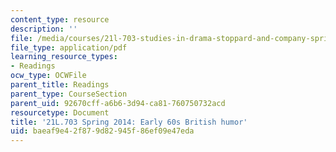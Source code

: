 ```yaml
---
content_type: resource
description: ''
file: /media/courses/21l-703-studies-in-drama-stoppard-and-company-spring-2014/baeaf9e42f879d82945f86ef09e47eda_MIT21L_703S14_early_60s.pdf
file_type: application/pdf
learning_resource_types:
- Readings
ocw_type: OCWFile
parent_title: Readings
parent_type: CourseSection
parent_uid: 92670cff-a6b6-3d94-ca81-760750732acd
resourcetype: Document
title: '21L.703 Spring 2014: Early 60s British humor'
uid: baeaf9e4-2f87-9d82-945f-86ef09e47eda
---
```

